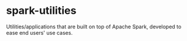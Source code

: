 # spark-utilities
Utilities/applications that are built on top of Apache Spark, developed to ease end users' use cases.
